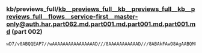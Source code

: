 ### kb/previews_full/kb__previews_full__kb__previews_full__kb__previews_full__flows__service-first__master-only@auth.har.part062.md.part001.md.part001.md.part001.md (part 002)

```md
wD7/v0ABQQEAP7//wAAAAAAAAAAAAAAAAD///8AAAAAAAAAAAD///8ABAkFAwD8AgAABQMCAAsHAwACAQYACwgGAP3/AAACAv4ACAUDAAkGAwACAwIABAIHAAUHCgAVEAsADQwHAAsFBQAcFwcAGRH6AL
```

```
